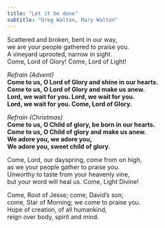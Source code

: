 ```yaml
---
title: "Let it be done"
subtitle: "Greg Walton, Mary Walton"
---
```


Scattered and broken, bent in our way,  
we are your people gathered to praise you.  
A vineyard uprooted, narrow in sight.  
Come, Lord of Glory! Come, Lord of Light!

*Refrain (Advent)*   
**Come to us, O Lord of Glory and shine in our hearts.  
Come to us, O Lord of Glory and make us anew.  
Lord, we wait for you. Lord, we wait for you.  
Lord, we wait for you. Come, Lord of Glory.**

*Refrain (Christmas)*   
**Come to us, O Child of glory, be born in our hearts.  
Come to us, O Child of glory and make us anew.  
We adore you, we adore you,  
We adore you, sweet child of glory.**

Come, Lord, our dayspring, come from on high,   
as we your people gather to praise you.  
Unworthy to taste from your heavenly vine,   
but your word will heal us. Come, Light Divine!

Come, Root of Jesse; come, David’s son;  
come, Star of Morning; we come to praise you.  
Hope of creation, of all humankind,  
reign over body, spirit and mind.